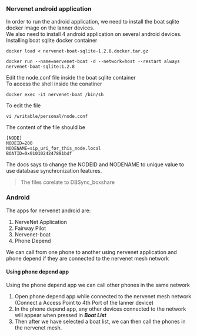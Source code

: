 ### Nervenet android application
In order to run the android application, we need to install the boat sqlite docker image on the lanner devices.<br>
We also need to install 4 android application on several android devices.<br>
Installing boat sqlite docker container

```
docker load < nervenet-boat-sqlite-1.2.8.docker.tar.gz
```
```
docker run --name=nervenet-boat -d --network=host --restart always nervenet-boat-sqlite:1.2.8
```

Edit the node.conf file inside the boat sqlite container<br>
To access the shell inside the conatiner
```
docker exec -it nervenet-boat /bin/sh
```
To edit the file
```
vi /writable/personal/node.conf
```
The content of the file should be
```
[NODE]
NODEID=200
NODENAME=sip_uri_for_this_node.local
BOATID=0x0101024247881bdf
```
The docs says to change the NODEID and NODENAME to unique value to use database synchronization features.

> The files corelate to DBSync_boxshare

### Android

The apps for nervenet android are:

1. NerveNet Application
2. Fairway Pilot
3. Nervenet-boat
4. Phone Depend

We can call from one phone to another using nervenet application and phone depend if they are connected to the nervenet mesh network

#### Using phone depend app

Using the phone depend app we can call other phones in the same network

1. Open phone depend app while connected to the nervenet mesh network (Connect a Access Point to 4th Port of the lanner device)
2. In the phone depend app, any other devices connected to the network will appear when pressed in ***Boat List***
3. Then after we have selected a boat list, we can then call the phones in the nervenet mesh.
